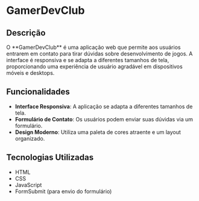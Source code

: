 <h1> GamerDevClub</h1>

<h2> Descrição</h2>

<p>O **GamerDevClub** é uma aplicação web que permite aos usuários entrarem em contato para tirar dúvidas sobre desenvolvimento de jogos. A interface é responsiva e se adapta a diferentes tamanhos de tela, proporcionando uma experiência de usuário agradável em dispositivos móveis e desktops.</p>

 <h2>Funcionalidades</h2>

- **Interface Responsiva**: A aplicação se adapta a diferentes tamanhos de tela.
- **Formulário de Contato**: Os usuários podem enviar suas dúvidas via um formulário.
- **Design Moderno**: Utiliza uma paleta de cores atraente e um layout organizado.

<h2>Tecnologias Utilizadas</h2>

- HTML
- CSS
- JavaScript
- FormSubmit (para envio do formulário)
